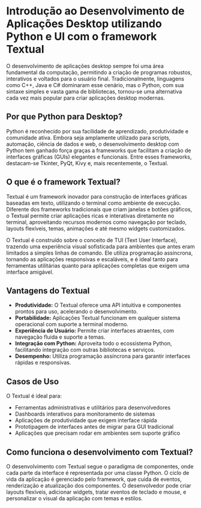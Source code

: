 # Introdução ao Desenvolvimento de Aplicações Desktop utilizando Python e UI com o framework Textual

O desenvolvimento de aplicações desktop sempre foi uma área fundamental da computação, permitindo a criação de programas robustos, interativos e voltados para o usuário final. Tradicionalmente, linguagens como C++, Java e C# dominaram esse cenário, mas o Python, com sua sintaxe simples e vasta gama de bibliotecas, tornou-se uma alternativa cada vez mais popular para criar aplicações desktop modernas.

## Por que Python para Desktop?

Python é reconhecido por sua facilidade de aprendizado, produtividade e comunidade ativa. Embora seja amplamente utilizado para scripts, automação, ciência de dados e web, o desenvolvimento desktop com Python tem ganhado força graças a frameworks que facilitam a criação de interfaces gráficas (GUIs) elegantes e funcionais. Entre esses frameworks, destacam-se Tkinter, PyQt, Kivy e, mais recentemente, o Textual.

## O que é o framework Textual?

Textual é um framework inovador para construção de interfaces gráficas baseadas em texto, utilizando o terminal como ambiente de execução. Diferente dos frameworks tradicionais que criam janelas e botões gráficos, o Textual permite criar aplicações ricas e interativas diretamente no terminal, aproveitando recursos modernos como navegação por teclado, layouts flexíveis, temas, animações e até mesmo widgets customizados.

O Textual é construído sobre o conceito de TUI (Text User Interface), trazendo uma experiência visual sofisticada para ambientes que antes eram limitados a simples linhas de comando. Ele utiliza programação assíncrona, tornando as aplicações responsivas e escaláveis, e é ideal tanto para ferramentas utilitárias quanto para aplicações completas que exigem uma interface amigável.

## Vantagens do Textual

- **Produtividade:** O Textual oferece uma API intuitiva e componentes prontos para uso, acelerando o desenvolvimento.
- **Portabilidade:** Aplicações Textual funcionam em qualquer sistema operacional com suporte a terminal moderno.
- **Experiência de Usuário:** Permite criar interfaces atraentes, com navegação fluida e suporte a temas.
- **Integração com Python:** Aproveita todo o ecossistema Python, facilitando integração com outras bibliotecas e serviços.
- **Desempenho:** Utiliza programação assíncrona para garantir interfaces rápidas e responsivas.

## Casos de Uso

O Textual é ideal para:
- Ferramentas administrativas e utilitários para desenvolvedores
- Dashboards interativos para monitoramento de sistemas
- Aplicações de produtividade que exigem interface rápida
- Prototipagem de interfaces antes de migrar para GUI tradicional
- Aplicações que precisam rodar em ambientes sem suporte gráfico

## Como funciona o desenvolvimento com Textual?

O desenvolvimento com Textual segue o paradigma de componentes, onde cada parte da interface é representada por uma classe Python. O ciclo de vida da aplicação é gerenciado pelo framework, que cuida de eventos, renderização e atualização dos componentes. O desenvolvedor pode criar layouts flexíveis, adicionar widgets, tratar eventos de teclado e mouse, e personalizar o visual da aplicação com temas e estilos.
